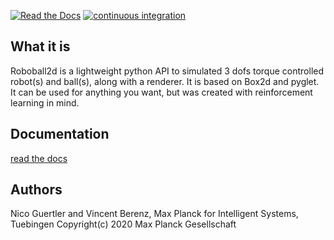 [![Read the Docs](https://readthedocs.org/projects/roboball2d/badge/?version=latest)](https://roboball2d.readthedocs.io)
[![continuous integration](https://raw.githubusercontent.com/MPI-IS-BambooAgent/sw_badges/master/badges/plans/roboball2d/tag.svg?sanitize=true)](url)

## What it is
Roboball2d is a lightweight python API to simulated 3 dofs torque controlled robot(s) and ball(s), along with a renderer. It is based on Box2d and pyglet. It can be used for anything you want, but was created with reinforcement learning in mind.

## Documentation
[read the docs](https://roboball2d.readthedocs.io/)

## Authors
Nico Guertler and Vincent Berenz, Max Planck for Intelligent Systems, Tuebingen
Copyright(c) 2020 Max Planck Gesellschaft
